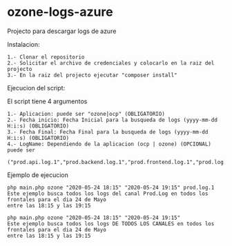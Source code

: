 # ozone-logs-azure
Projecto para descargar logs de azure

Instalacion:

    1.- Clonar el repositorio
    2.- Solicitar el archivo de credenciales y colocarlo en la raiz del projecto
    3.- En la raiz del projecto ejecutar "composer install"

Ejecucion del script:

El script tiene 4 argumentos

    1.- Aplicacion: puede ser "ozone|ocp" (OBLIGATORIO)
    2.- Fecha inicio: Fecha Inicial para la busqueda de logs (yyyy-mm-dd H:i:s) (OBLIGATORIO)
    3.- Fecha Final: Fecha Final para la busqueda de logs (yyyy-mm-dd H:i:s) (OBLIGATORIO)
    4.- LogName: Dependiendo de la aplicacion (ocp | ozone) (OPCIONAL) puede ser 
        ("prod.api.log.1","prod.backend.log.1","prod.frontend.log.1","prod.log.1","prod.payment.log.1")

Ejemplo de ejecucion

    php main.php ozone "2020-05-24 18:15" "2020-05-24 19:15" prod.log.1
    Este ejemplo busca todos los logs del canal Prod.Log en todos los frontales para el dia 24 de Mayo
    entre las 18:15 y las 19:15
    
    php main.php ozone "2020-05-24 18:15" "2020-05-24 19:15"
    Este ejemplo busca todos los logs DE TODOS LOS CANALES en todos los frontales para el dia 24 de Mayo
    entre las 18:15 y las 19:15 